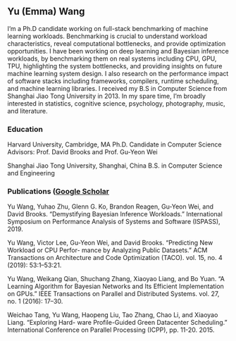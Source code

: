 ## Yu (Emma) Wang

I’m a Ph.D candidate working on full-stack benchmarking of machine learning workloads. Benchmarking is crucial to understand workload characteristics, reveal computational bottlenecks, and provide optimization opportunities. I have been working on deep learning and Bayesian inference workloads, by benchmarking them on real systems including CPU, GPU, TPU, highlighting the system bottlenecks, and providing insights on future machine learning system design. I also research on the performance impact of software stacks including frameworks, compilers, runtime scheduling, and machine learning libraries. I received my B.S in Computer Science from Shanghai Jiao Tong University in 2013. In my spare time, I’m broadly interested in statistics, cognitive science, psychology, photography, music, and literature.

### Education

Harvard University, Cambridge, MA
Ph.D. Candidate in Computer Science
Advisors: Prof. David Brooks and Prof. Gu-Yeon Wei

Shanghai Jiao Tong University, Shanghai, China
B.S. in Computer Science and Engineering


### Publications ([Google Scholar](https://scholar.google.com/citations?user=cIt4my0AAAAJ&hl=en)

Yu Wang, Yuhao Zhu, Glenn G. Ko, Brandon Reagen, Gu-Yeon Wei, and David Brooks. “Demystifying Bayesian Inference Workloads.” International Symposium on Performance Analysis of Systems and Software (ISPASS), 2019.

Yu Wang, Victor Lee, Gu-Yeon Wei, and David Brooks. “Predicting New Workload or CPU Perfor- mance by Analyzing Public Datasets.” ACM Transactions on Architecture and Code Optimization (TACO). vol. 15, no. 4 (2019): 53:1–53:21.

Yu Wang, Weikang Qian, Shuchang Zhang, Xiaoyao Liang, and Bo Yuan. “A Learning Algorithm for Bayesian Networks and Its Efficient Implementation on GPUs.” IEEE Transactions on Parallel and Distributed Systems. vol. 27, no. 1 (2016): 17–30.

Weichao Tang, Yu Wang, Haopeng Liu, Tao Zhang, Chao Li, and Xiaoyao Liang. “Exploring Hard- ware Profile-Guided Green Datacenter Scheduling.” International Conference on Parallel Processing (ICPP), pp. 11-20. 2015.


